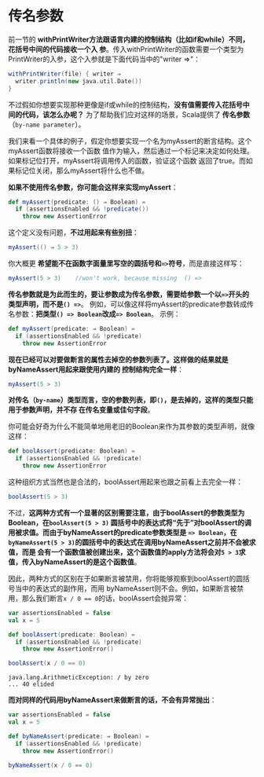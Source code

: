 传名参数
===================================================================================
前一节的 **withPrintWriter方法跟语言内建的控制结构（比如if和while）不同，花括号中间的代码接收一个入
参**。传入withPrintWriter的函数需要一个类型为PrintWriter的入参，这个入参就是下面代码当中的"writer =>"：
```scala
withPrintWriter(file) { writer ⇒
  writer.println(new java.util.Date())
}
```
不过假如你想要实现那种更像是if或while的控制结构，**没有值需要传入花括号中间的代码，该怎么办呢？**
为了帮助我们应对这样的场景，Scala提供了 **传名参数**（`by-name parameter`）。

我们来看一个具体的例子，假定你想要实现一个名为myAssert的断言结构。这个myAssert函数将接收一个函数
值作为输入，然后通过一个标记来决定如何处理。如果标记位打开，myAssert将调用传入的函数，验证这个函数
返回了true。而如果标记位关闭，那么myAssert将什么也不做。

**如果不使用传名参数，你可能会这样来实现myAssert**：
```scala
def myAssert(predicate: () ⇒ Boolean) =
  if (assertionsEnabled && !predicate())
    throw new AssertionError
```
这个定义没有问题，**不过用起来有些别扭**：
```scala
myAssert(() ⇒ 5 > 3)
```
你大概更 **希望能不在函数字面量里写空的圆括号和`=>`符号**，而是直接这样写：
```scala
myAssert(5 > 3)    //won't work, because missing  () =>
```
**传名参数就是为此而生的，要让参数成为传名参数，需要给参数一个以`=>`开头的类型声明，而不是`() =>`**。
例如，可以像这样将myAssert的predicate参数转成传名参数：**把类型`() => Boolean`改成`=> Boolean`**。
示例：
```scala
def myAssert(predicate: ⇒ Boolean) =
  if (assertionsEnabled && !predicate)
    throw new AssertionError
```
**现在已经可以对要做断言的属性去掉空的参数列表了。这样做的结果就是byNameAssert用起来跟使用内建的
控制结构完全一样**：
```scala
myAssert(5 > 3)
```
**对传名（`by-name`）类型而言，空的参数列表，即`()`，是去掉的，这样的类型只能用于参数声明，并不存
在传名变量或佳句字段**。

你可能会好奇为什么不能简单地用老旧的Boolean来作为其参数的类型声明，就像这样：
```scala
def boolAssert(predicate: Boolean) =
  if (assertionsEnabled && !predicate)
    throw new AssertionError
```
这种组织方式当然也是合法的，boolAssert用起来也跟之前看上去完全一样：
```scala
boolAssert(5 > 3)
```
不过，**这两种方式有一个显著的区别需要注意，由于boolAssert的参数类型为Boolean，在`boolAssert(5 > 3)`
圆括号中的表达式将“先于”对boolAssert的调用被求值。而由于byNameAssert的predicate参数类型是
`=> Boolean`，在`byNameAssert(5 > 3)`的圆括号中的表达式在调用byNameAssert之前并不会被求值，而是
会有一个函数值被创建出来，这个函数值的apply方法将会对`5 > 3`求值，传入byNameAssert的是这个函数值**。

因此，两种方式的区别在于如果断言被禁用，你将能够观察到boolAssert的圆括号当中的表达式的副作用，而用
byNameAssert则不会。例如，如果断言被禁用，那么我们断言`x / 0 == 0`的话，boolAssert会抛异常：
```scala
var assertionsEnabled = false
val x = 5

def boolAssert(predicate: Boolean) =
  if (assertionsEnabled && !predicate)
    throw new AssertionError()

boolAssert(x / 0 == 0)
```
```
java.lang.ArithmeticException: / by zero
... 40 elided
```
**而对同样的代码用byNameAssert来做断言的话，不会有异常抛出**：
```scala
var assertionsEnabled = false
val x = 5

def byNameAssert(predicate: ⇒ Boolean) =
  if (assertionsEnabled && !predicate)
    throw new AssertionError()

byNameAssert(x / 0 == 0)
```





